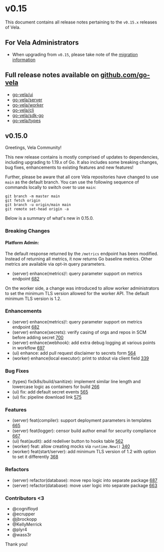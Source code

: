 # v0.15

This document contains all release notes pertaining to the `v0.15.x` releases of Vela.

## For Vela Administrators

* When upgrading from `v0.15`, please take note of the [migration information](/migrations/v0.15/README.md)

## Full release notes available on [github.com/go-vela](https://github.com/go-vela)

* [go-vela/ui](https://github.com/go-vela/ui/releases)
* [go-vela/server](https://github.com/go-vela/server/releases)
* [go-vela/worker](https://github.com/go-vela/worker/releases)
* [go-vela/cli](https://github.com/go-vela/cli/releases)
* [go-vela/sdk-go](https://github.com/go-vela/sdk-go/releases)
* [go-vela/types](https://github.com/go-vela/types/releases)

## v0.15.0

Greetings, Vela Community!

This new release contains is mostly comprised of updates to dependencies, including upgrading to 1.19.x of Go. It also includes some breaking changes, bug fixes, enhancements to existing features and new features!

Further, please be aware that all core Vela repositories have changed to use `main` as the default branch. You can use the following sequence of commands locally to switch over to use `main`:

```shell
git branch -m master main
git fetch origin
git branch -u origin/main main
git remote set-head origin -a
```

Below is a summary of what's new in 0.15.0.

### Breaking Changes

#### Platform Admin:

The default response returned by the `/metrics` endpoint has been modified. Instead of returning all metrics, it now returns Go baseline metrics. Other metrics are available via opt-in query parameters.

* (server) enhance(metrics)!: query parameter support on metrics endpoint [682](https://github.com/go-vela/server/pull/682)

On the worker side, a change was introduced to allow worker administrators to set the minimum TLS version allowed for the worker API. The default minimum TLS version is 1.2.

### Enhancements

* (server) enhance(metrics)!: query parameter support on metrics endpoint [682](https://github.com/go-vela/server/pull/682)
* (server) enhance(secrets): verify casing of orgs and repos in SCM before adding secret [700](https://github.com/go-vela/server/pull/700)
* (server) enhance(webhook): add extra debug logging at various points in workflow [697](https://github.com/go-vela/server/pull/697)
* (ui) enhance: add pull request disclaimer to secrets form [564](https://github.com/go-vela/ui/pull/564)
* (worker) enhance(local executor): print to stdout via client field [339](https://github.com/go-vela/worker/pull/339)

### Bug Fixes

* (types) fix(k8s/build/sanitize): implement similar line length and lowercase logic as containers for build [266](https://github.com/go-vela/types/pull/266)
* (ui) fix: add default secret events [565](https://github.com/go-vela/ui/pull/565)
* (ui) fix: pipeline download link [575](https://github.com/go-vela/ui/pull/575)

### Features

* (server) feat(compiler): support deployment parameters in templates [665](https://github.com/go-vela/server/pull/665)
* (server) feat(logger): censor build author email for security compliance [667](https://github.com/go-vela/server/pull/667)
* (ui) feat(audit): add redeliver button to hooks table [562](https://github.com/go-vela/ui/pull/562)
* (worker) feat: allow creating mocks via `runtime.New()` [340](https://github.com/go-vela/worker/pull/340)
* (worker) feat(start/server): add minimum TLS version of 1.2 with option to set it differently [368](https://github.com/go-vela/worker/pull/368)

### Refactors

* (server) refactor(database): move repo logic into separate package [687](https://github.com/go-vela/server/pull/687)
* (server) refactor(database): move user logic into separate package [663](https://github.com/go-vela/server/pull/663)

### Contributors <3

* @cognifloyd
* @ecrupper
* @jbrockopp
* @KellyMerrick
* @plyr4
* @wass3r

Thank you!
